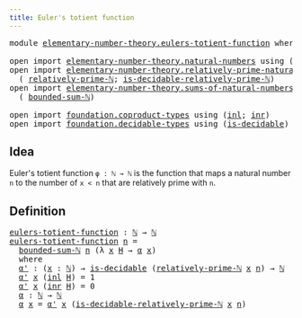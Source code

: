 ```yaml
---
title: Euler's totient function
---
```


<pre class="Agda"><a id="50" class="Keyword">module</a> <a id="57" href="elementary-number-theory.eulers-totient-function.html" class="Module">elementary-number-theory.eulers-totient-function</a> <a id="106" class="Keyword">where</a>

<a id="113" class="Keyword">open</a> <a id="118" class="Keyword">import</a> <a id="125" href="elementary-number-theory.natural-numbers.html" class="Module">elementary-number-theory.natural-numbers</a> <a id="166" class="Keyword">using</a> <a id="172" class="Symbol">(</a><a id="173" href="elementary-number-theory.natural-numbers.html#1548" class="Datatype">ℕ</a><a id="174" class="Symbol">)</a>
<a id="176" class="Keyword">open</a> <a id="181" class="Keyword">import</a> <a id="188" href="elementary-number-theory.relatively-prime-natural-numbers.html" class="Module">elementary-number-theory.relatively-prime-natural-numbers</a> <a id="246" class="Keyword">using</a>
  <a id="254" class="Symbol">(</a> <a id="256" href="elementary-number-theory.relatively-prime-natural-numbers.html#887" class="Function">relatively-prime-ℕ</a><a id="274" class="Symbol">;</a> <a id="276" href="elementary-number-theory.relatively-prime-natural-numbers.html#1403" class="Function">is-decidable-relatively-prime-ℕ</a><a id="307" class="Symbol">)</a>
<a id="309" class="Keyword">open</a> <a id="314" class="Keyword">import</a> <a id="321" href="elementary-number-theory.sums-of-natural-numbers.html" class="Module">elementary-number-theory.sums-of-natural-numbers</a> <a id="370" class="Keyword">using</a>
  <a id="378" class="Symbol">(</a> <a id="380" href="elementary-number-theory.sums-of-natural-numbers.html#1839" class="Function">bounded-sum-ℕ</a><a id="393" class="Symbol">)</a>

<a id="396" class="Keyword">open</a> <a id="401" class="Keyword">import</a> <a id="408" href="foundation.coproduct-types.html" class="Module">foundation.coproduct-types</a> <a id="435" class="Keyword">using</a> <a id="441" class="Symbol">(</a><a id="442" href="foundation.coproduct-types.html#1249" class="InductiveConstructor">inl</a><a id="445" class="Symbol">;</a> <a id="447" href="foundation.coproduct-types.html#1267" class="InductiveConstructor">inr</a><a id="450" class="Symbol">)</a>
<a id="452" class="Keyword">open</a> <a id="457" class="Keyword">import</a> <a id="464" href="foundation.decidable-types.html" class="Module">foundation.decidable-types</a> <a id="491" class="Keyword">using</a> <a id="497" class="Symbol">(</a><a id="498" href="foundation.decidable-types.html#1915" class="Function">is-decidable</a><a id="510" class="Symbol">)</a>
</pre>
## Idea

Euler's totient function `φ : ℕ → ℕ` is the function that maps a natural number `n` to the number of `x < n` that are relatively prime with `n`.

## Definition

<pre class="Agda"><a id="eulers-totient-function"></a><a id="695" href="elementary-number-theory.eulers-totient-function.html#695" class="Function">eulers-totient-function</a> <a id="719" class="Symbol">:</a> <a id="721" href="elementary-number-theory.natural-numbers.html#1548" class="Datatype">ℕ</a> <a id="723" class="Symbol">→</a> <a id="725" href="elementary-number-theory.natural-numbers.html#1548" class="Datatype">ℕ</a>
<a id="727" href="elementary-number-theory.eulers-totient-function.html#695" class="Function">eulers-totient-function</a> <a id="751" href="elementary-number-theory.eulers-totient-function.html#751" class="Bound">n</a> <a id="753" class="Symbol">=</a>
  <a id="757" href="elementary-number-theory.sums-of-natural-numbers.html#1839" class="Function">bounded-sum-ℕ</a> <a id="771" href="elementary-number-theory.eulers-totient-function.html#751" class="Bound">n</a> <a id="773" class="Symbol">(λ</a> <a id="776" href="elementary-number-theory.eulers-totient-function.html#776" class="Bound">x</a> <a id="778" href="elementary-number-theory.eulers-totient-function.html#778" class="Bound">H</a> <a id="780" class="Symbol">→</a> <a id="782" href="elementary-number-theory.eulers-totient-function.html#894" class="Function">α</a> <a id="784" href="elementary-number-theory.eulers-totient-function.html#776" class="Bound">x</a><a id="785" class="Symbol">)</a>
  <a id="789" class="Keyword">where</a>
  <a id="797" href="elementary-number-theory.eulers-totient-function.html#797" class="Function">α&#39;</a> <a id="800" class="Symbol">:</a> <a id="802" class="Symbol">(</a><a id="803" href="elementary-number-theory.eulers-totient-function.html#803" class="Bound">x</a> <a id="805" class="Symbol">:</a> <a id="807" href="elementary-number-theory.natural-numbers.html#1548" class="Datatype">ℕ</a><a id="808" class="Symbol">)</a> <a id="810" class="Symbol">→</a> <a id="812" href="foundation.decidable-types.html#1915" class="Function">is-decidable</a> <a id="825" class="Symbol">(</a><a id="826" href="elementary-number-theory.relatively-prime-natural-numbers.html#887" class="Function">relatively-prime-ℕ</a> <a id="845" href="elementary-number-theory.eulers-totient-function.html#803" class="Bound">x</a> <a id="847" href="elementary-number-theory.eulers-totient-function.html#751" class="Bound">n</a><a id="848" class="Symbol">)</a> <a id="850" class="Symbol">→</a> <a id="852" href="elementary-number-theory.natural-numbers.html#1548" class="Datatype">ℕ</a>
  <a id="856" href="elementary-number-theory.eulers-totient-function.html#797" class="Function">α&#39;</a> <a id="859" href="elementary-number-theory.eulers-totient-function.html#859" class="Bound">x</a> <a id="861" class="Symbol">(</a><a id="862" href="foundation.coproduct-types.html#1249" class="InductiveConstructor">inl</a> <a id="866" href="elementary-number-theory.eulers-totient-function.html#866" class="Bound">H</a><a id="867" class="Symbol">)</a> <a id="869" class="Symbol">=</a> <a id="871" class="Number">1</a>
  <a id="875" href="elementary-number-theory.eulers-totient-function.html#797" class="Function">α&#39;</a> <a id="878" href="elementary-number-theory.eulers-totient-function.html#878" class="Bound">x</a> <a id="880" class="Symbol">(</a><a id="881" href="foundation.coproduct-types.html#1267" class="InductiveConstructor">inr</a> <a id="885" href="elementary-number-theory.eulers-totient-function.html#885" class="Bound">H</a><a id="886" class="Symbol">)</a> <a id="888" class="Symbol">=</a> <a id="890" class="Number">0</a>
  <a id="894" href="elementary-number-theory.eulers-totient-function.html#894" class="Function">α</a> <a id="896" class="Symbol">:</a> <a id="898" href="elementary-number-theory.natural-numbers.html#1548" class="Datatype">ℕ</a> <a id="900" class="Symbol">→</a> <a id="902" href="elementary-number-theory.natural-numbers.html#1548" class="Datatype">ℕ</a>
  <a id="906" href="elementary-number-theory.eulers-totient-function.html#894" class="Function">α</a> <a id="908" href="elementary-number-theory.eulers-totient-function.html#908" class="Bound">x</a> <a id="910" class="Symbol">=</a> <a id="912" href="elementary-number-theory.eulers-totient-function.html#797" class="Function">α&#39;</a> <a id="915" href="elementary-number-theory.eulers-totient-function.html#908" class="Bound">x</a> <a id="917" class="Symbol">(</a><a id="918" href="elementary-number-theory.relatively-prime-natural-numbers.html#1403" class="Function">is-decidable-relatively-prime-ℕ</a> <a id="950" href="elementary-number-theory.eulers-totient-function.html#908" class="Bound">x</a> <a id="952" href="elementary-number-theory.eulers-totient-function.html#751" class="Bound">n</a><a id="953" class="Symbol">)</a>
</pre>